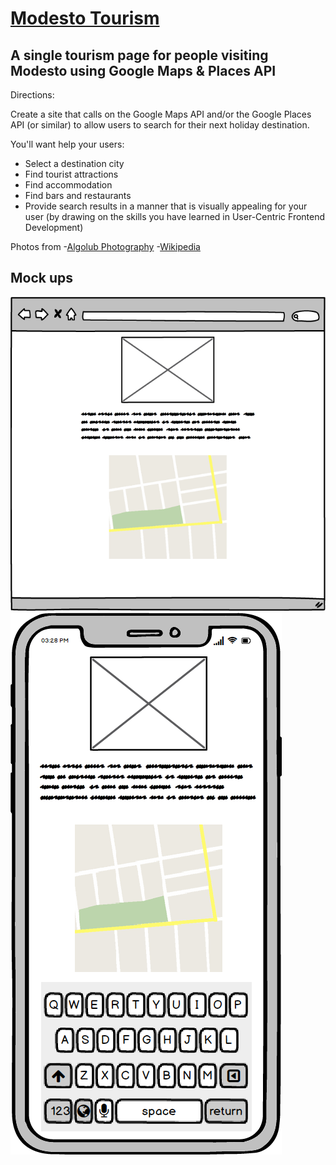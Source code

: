 # <a href="https://thestarvingcoder.github.io/modesto_tourism/index.html" target="_blank">Modesto Tourism</a>

## A single tourism page for people visiting Modesto using Google Maps & Places API

Directions:

Create a site that calls on the Google Maps API and/or the Google Places API (or similar) to allow users to search for their next holiday destination.

You'll want help your users:

- Select a destination city
- Find tourist attractions
- Find accommodation
- Find bars and restaurants
- Provide search results in a manner that is visually appealing for your user (by drawing on the skills you have learned in User-Centric Frontend Development)

Photos from
-[Algolub Photography](algolub.photoshelter.com)
-[Wikipedia](https://en.wikipedia.org/wiki/Modesto,_California)

## Mock ups

![Browser Mockup](/assets/images/Browser_Mockup.png)
![Phone Mockup](/assets/images/Phone_Mockup.png)